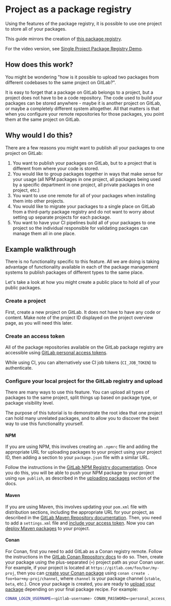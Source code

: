 # Project as a package registry

Using the features of the package registry, it is possible to use one project to store all of your packages.

This guide mirrors the creation of [this package registry](https://gitlab.com/sabrams/my-package-registry).

For the video version, see [Single Project Package Registry Demo](https://youtu.be/ui2nNBwN35c).

## How does this work?

You might be wondering "how is it possible to upload two packages from different codebases to the same project on GitLab?".

It is easy to forget that a package on GitLab belongs to a project, but a project does not have to be a code repository.
The code used to build your packages can be stored anywhere - maybe it is another project on GitLab, or maybe a completely
different system altogether. All that matters is that when you configure your remote repositories for those packages, you
point them at the same project on GitLab.

## Why would I do this?

There are a few reasons you might want to publish all your packages to one project on GitLab:

1. You want to publish your packages on GitLab, but to a project that is different from where your code is stored.
1. You would like to group packages together in ways that make sense for your usage (all NPM packages in one project,
   all packages being used by a specific department in one project, all private packages in one project, etc.)
1. You want to use one remote for all of your packages when installing them into other projects.
1. You would like to migrate your packages to a single place on GitLab from a third-party package registry and do not
   want to worry about setting up separate projects for each package.
1. You want to have your CI pipelines build all of your packages to one project so the individual responsible for
validating packages can manage them all in one place.

## Example walkthrough

There is no functionality specific to this feature. All we are doing is taking advantage of functionality available in each
of the package management systems to publish packages of different types to the same place.

Let's take a look at how you might create a public place to hold all of your public packages.

### Create a project

First, create a new project on GitLab. It does not have to have any code or content. Make note of the project ID
displayed on the project overview page, as you will need this later.

### Create an access token

All of the package repositories available on the GitLab package registry are accessible using [GitLab personal access
tokens](../../profile/personal_access_tokens.md).

While using CI, you can alternatively use CI job tokens (`CI_JOB_TOKEN`) to authenticate.

### Configure your local project for the GitLab registry and upload

There are many ways to use this feature. You can upload all types of packages to the same project,
split things up based on package type, or package visibility level.

The purpose of this tutorial is to demonstrate the root idea that one project can hold many unrelated
packages, and to allow you to discover the best way to use this functionality yourself.

#### NPM

If you are using NPM, this involves creating an `.npmrc` file and adding the appropriate URL for uploading packages
to your project using your project ID, then adding a section to your `package.json` file with a similar URL.

Follow
the instructions in the [GitLab NPM Registry documentation](../npm_registry/index.md#authenticating-to-the-gitlab-npm-registry). Once
you do this, you will be able to push your NPM package to your project using `npm publish`, as described in the
[uploading packages](../npm_registry/index.md#uploading-packages) section of the docs.

#### Maven

If you are using Maven, this involves updating your `pom.xml` file with distribution sections, including the
appropriate URL for your project, as described in the [GitLab Maven Repository documentation](../maven_repository/index.md#project-level-maven-endpoint).
Then, you need to add a `settings.xml` file and [include your access token](../maven_repository/index.md#authenticating-with-a-personal-access-token).
Now you can [deploy Maven packages](../maven_repository/index.md#uploading-packages) to your project.

#### Conan

For Conan, first you need to add GitLab as a Conan registry remote. Follow the instructions in the [GitLab Conan Repository docs](../conan_repository/index.md#building-a-package)
to do so. Then, create your package using the plus-separated (`+`) project path as your Conan user. For example,
if your project is located at `https://gitlab.com/foo/bar/my-proj`, then you can [create your Conan package](../conan_repository/index.md)
using `conan create . foo+bar+my-proj/channel`, where `channel` is your package channel (`stable`, `beta`, etc.). Once your package
is created, you are ready to [upload your package](../conan_repository/index.md#uploading-a-package) depending on your final package recipe. For example:

```sh
CONAN_LOGIN_USERNAME=<gitlab-username> CONAN_PASSWORD=<personal_access_token> conan upload MyPackage/1.0.0@foo+bar+my-proj/channel --all --remote=gitlab
```
